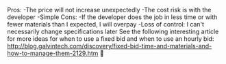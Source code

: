 Pros: 
-The price will not increase unexpectedly
-The cost risk is with the developer
-Simple
Cons:
-If the developer does the job in less time or with fewer materials than I expected, I will overpay
-Loss of control: I can't necessarily change specifications later
See the following interesting article for more ideas for when to use a fixed bid and when to use an hourly bid:
http://blog.galvintech.com/discovery/fixed-bid-time-and-materials-and-how-to-manage-them-2129.htm
:clap:

